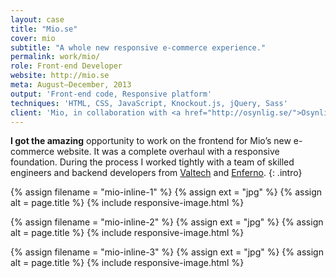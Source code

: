 ```yaml
---
layout: case
title: "Mio.se"
cover: mio
subtitle: "A whole new responsive e-commerce experience."
permalink: work/mio/
role: Front-end Developer
website: http://mio.se
meta: August–December, 2013
output: 'Front-end code, Responsive platform'
techniques: 'HTML, CSS, JavaScript, Knockout.js, jQuery, Sass'
client: 'Mio, in collaboration with <a href="http://osynlig.se/">Osynlig</a>, <a href="http://www.valtech.com/">Valtech</a> and <a href="http://www.enferno.se/">Enferno</a>.'
---
```


**I got the amazing** opportunity to work on the frontend for Mio’s new e-commerce website. It was a complete overhaul with a responsive foundation. During the process I worked tightly with a team of skilled engineers and backend developers from [Valtech] and [Enferno].
{: .intro}

{% assign filename =  "mio-inline-1" %}
{% assign ext = "jpg" %}
{% assign alt = page.title %}
{% include responsive-image.html %}

{% assign filename =  "mio-inline-2" %}
{% assign ext = "jpg" %}
{% assign alt = page.title %}
{% include responsive-image.html %}

{% assign filename =  "mio-inline-3" %}
{% assign ext = "jpg" %}
{% assign alt = page.title %}
{% include responsive-image.html %}

[Valtech]: http://www.valtech.com/
[Enferno]: http://www.enferno.se/
